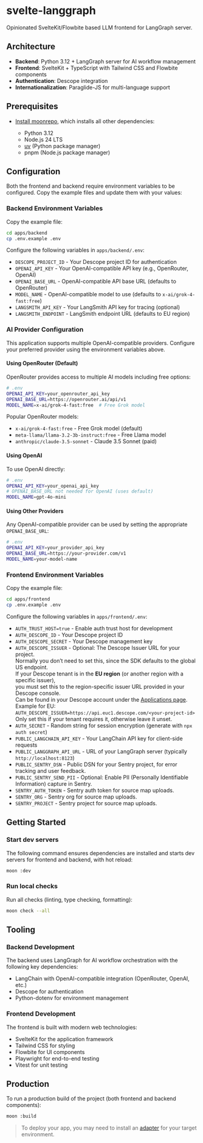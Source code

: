 # svelte-langgraph

Opinionated SvelteKit/Flowbite based LLM frontend for LangGraph server.

## Architecture

- **Backend**: Python 3.12 + LangGraph server for AI workflow management
- **Frontend**: SvelteKit + TypeScript with Tailwind CSS and Flowbite components
- **Authentication**: Descope integration
- **Internationalization**: Paraglide-JS for multi-language support

## Prerequisites

- [Install moonrepo](https://moonrepo.dev/docs/install), which installs all other dependencies:

	* Python 3.12
	* Node.js 24 LTS
	* [uv](https://docs.astral.sh/uv/) (Python package manager)
	* pnpm (Node.js package manager)

## Configuration

Both the frontend and backend require environment variables to be configured. Copy the example files and update them with your values:

### Backend Environment Variables

Copy the example file:
```bash
cd apps/backend
cp .env.example .env
```

Configure the following variables in `apps/backend/.env`:

- `DESCOPE_PROJECT_ID` - Your Descope project ID for authentication
- `OPENAI_API_KEY` - Your OpenAI-compatible API key (e.g., OpenRouter, OpenAI)
- `OPENAI_BASE_URL` - OpenAI-compatible API base URL (defaults to OpenRouter)
- `MODEL_NAME` - OpenAI-compatible model to use (defaults to `x-ai/grok-4-fast:free`)
- `LANGSMITH_API_KEY` - Your LangSmith API key for tracing (optional)
- `LANGSMITH_ENDPOINT` - LangSmith endpoint URL (defaults to EU region)

### AI Provider Configuration

This application supports multiple OpenAI-compatible providers. Configure your preferred provider using the environment variables above.

#### Using OpenRouter (Default)
OpenRouter provides access to multiple AI models including free options:

```bash
# .env
OPENAI_API_KEY=your_openrouter_api_key
OPENAI_BASE_URL=https://openrouter.ai/api/v1
MODEL_NAME=x-ai/grok-4-fast:free  # Free Grok model
```

Popular OpenRouter models:
- `x-ai/grok-4-fast:free` - Free Grok model (default)
- `meta-llama/llama-3.2-3b-instruct:free` - Free Llama model
- `anthropic/claude-3.5-sonnet` - Claude 3.5 Sonnet (paid)

#### Using OpenAI
To use OpenAI directly:

```bash
# .env
OPENAI_API_KEY=your_openai_api_key
# OPENAI_BASE_URL not needed for OpenAI (uses default)
MODEL_NAME=gpt-4o-mini
```

#### Using Other Providers
Any OpenAI-compatible provider can be used by setting the appropriate `OPENAI_BASE_URL`:

```bash
# .env
OPENAI_API_KEY=your_provider_api_key
OPENAI_BASE_URL=https://your-provider.com/v1
MODEL_NAME=your-model-name
```

### Frontend Environment Variables

Copy the example file:
```bash
cd apps/frontend
cp .env.example .env
```

Configure the following variables in `apps/frontend/.env`:

- `AUTH_TRUST_HOST=true` - Enable auth trust host for development
- `AUTH_DESCOPE_ID` - Your Descope project ID
- `AUTH_DESCOPE_SECRET` - Your Descope management key
- `AUTH_DESCOPE_ISSUER` - Optional: The Descope Issuer URL for your project.  
Normally you don’t need to set this, since the SDK defaults to the global US endpoint.  
If your Descope tenant is in the **EU region** (or another region with a specific issuer),  
you must set this to the region-specific issuer URL provided in your Descope console.  
Can be found in your Descope account under the [Applications page](https://app.descope.com/applications).  
Example for EU:  
`AUTH_DESCOPE_ISSUER=https://api.euc1.descope.com/<your-project-id>`
Only set this if your tenant requires it, otherwise leave it unset.
- `AUTH_SECRET` - Random string for session encryption (generate with `npx auth secret`)
- `PUBLIC_LANGCHAIN_API_KEY` - Your LangChain API key for client-side requests
- `PUBLIC_LANGGRAPH_API_URL` - URL of your LangGraph server (typically `http://localhost:8123`)
- `PUBLIC_SENTRY_DSN` - Public DSN for your Sentry project, for error tracking and user feedback.
- `PUBLIC_SENTRY_SEND_PII` - Optional: Enable PII (Personally Identifiable Information) capture in Sentry.
- `SENTRY_AUTH_TOKEN` - Sentry auth token for source map uploads.
- `SENTRY_ORG` - Sentry org for source map uploads.
- `SENTRY_PROJECT` - Sentry project for source map uploads.

## Getting Started

### Start dev servers

The following command ensures dependencies are installed and starts dev servers for frontend and backend, with hot reload:

```bash
moon :dev
```

### Run local checks

Run all checks (linting, type checking, formatting):

```bash
moon check --all
```

## Tooling

### Backend Development

The backend uses LangGraph for AI workflow orchestration with the following key dependencies:
- LangChain with OpenAI-compatible integration (OpenRouter, OpenAI, etc.)
- Descope for authentication
- Python-dotenv for environment management

### Frontend Development

The frontend is built with modern web technologies:
- SvelteKit for the application framework
- Tailwind CSS for styling
- Flowbite for UI components
- Playwright for end-to-end testing
- Vitest for unit testing

## Production

To run a production build of the project (both frontend and backend components):

```bash
moon :build
```

> To deploy your app, you may need to install an [adapter](https://svelte.dev/docs/kit/adapters) for your target environment.

